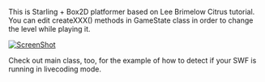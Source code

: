 This is Starling + Box2D platformer based on Lee Brimelow Citrus tutorial. You can edit createXXX() methods in GameState class in order to change the level while playing it.

[![ScreenShot](https://f.cloud.github.com/assets/242577/561359/a583432c-c48c-11e2-86be-840b7700d08a.png)](http://www.youtube.com/watch?v=KQ24Oyo3-z4&hd=1)

Check out main class, too, for the example of how to detect if your SWF is running in livecoding mode.
